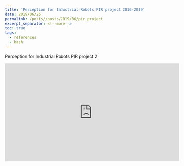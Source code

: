 ```yaml
---
title: 'Perception for Industrial Robots PIR project 2016-2019'
date: 2019/06/25
permalink: /posts//posts/2019/06/pir_project
excerpt_separator: <!--more-->
toc: true
tags:
  - references
  - bash
---
```



Perception for Industrial Robots PIR project 2
<iframe width="560" height="315" src="https://www.youtube.com/embed/F76Pe-WkP3g" title="YouTube video player" frameborder="0" allow="accelerometer; autoplay; clipboard-write; encrypted-media; gyroscope; picture-in-picture" allowfullscreen></iframe>
